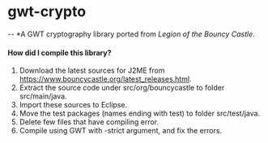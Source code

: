 # gwt-crypto
-- *A GWT cryptography library ported from *Legion of the Bouncy Castle*.

#### How did I compile this library?
1. Download the latest sources for J2ME from https://www.bouncycastle.org/latest_releases.html.
2. Extract the source code under src/org/bouncycastle to folder src/main/java.
3. Import these sources to Eclipse.
4. Move the test packages (names ending with test) to folder src/test/java.
5. Delete few files that have compiling error.
7. Compile using GWT with -strict argument, and fix the errors.

